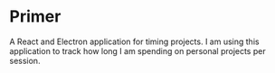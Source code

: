 # Primer

A React and Electron application for timing projects. I am using this application to track how long I am spending on personal projects per session.